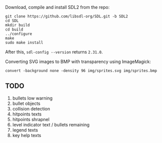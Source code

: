 Download, compile and install SDL2 from the repo:


```
git clone https://github.com/libsdl-org/SDL.git -b SDL2
cd SDL
mkdir build
cd build
../configure
make
sudo make install
```

After this, `sdl-config --version` returns `2.31.0`.



Converting SVG images to BMP with transparency using ImageMagick:

```
convert -background none -density 96 img/sprites.svg img/sprites.bmp
```

## TODO

1. bullets low warning
1. bullet objects
1. collision detection
1. hitpoints texts
1. hitpoints shrapnel
1. level indicator text / bullets remaining
1. legend texts
1. key help texts
